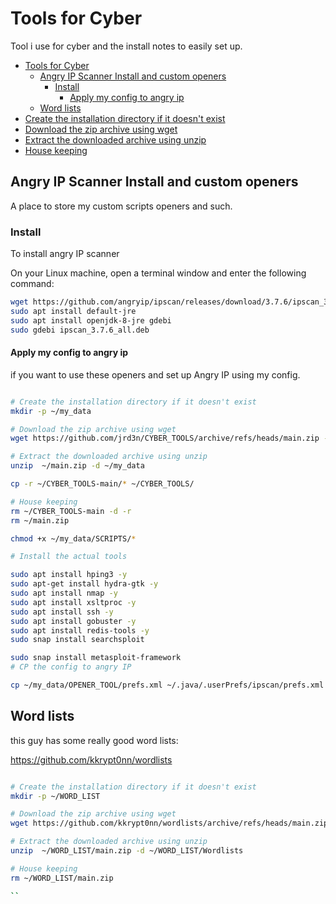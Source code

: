 # Tools for Cyber

Tool i use for cyber and the install notes to easily set up.

<!-- TOC -->

- [Tools for Cyber](#tools-for-cyber)
  - [Angry IP Scanner Install and custom openers](#angry-ip-scanner-install-and-custom-openers)
    - [Install](#install)
      - [Apply my config to angry ip](#apply-my-config-to-angry-ip)
  - [Word lists](#word-lists)
- [Create the installation directory if it doesn't exist](#create-the-installation-directory-if-it-doesnt-exist)
- [Download the zip archive using wget](#download-the-zip-archive-using-wget)
- [Extract the downloaded archive using unzip](#extract-the-downloaded-archive-using-unzip)
- [House keeping](#house-keeping)

<!-- /TOC -->

## Angry IP Scanner Install and custom openers

A place to store my custom scripts openers and such.

### Install

To install angry IP scanner

On your Linux machine, open a terminal window and enter the following command:

```bash
wget https://github.com/angryip/ipscan/releases/download/3.7.6/ipscan_3.7.6_all.deb
sudo apt install default-jre
sudo apt install openjdk-8-jre gdebi
sudo gdebi ipscan_3.7.6_all.deb
```

#### Apply my config to angry ip

if you want to use these openers and set up Angry IP using my config.

```bash

# Create the installation directory if it doesn't exist
mkdir -p ~/my_data

# Download the zip archive using wget
wget https://github.com/jrd3n/CYBER_TOOLS/archive/refs/heads/main.zip -P ~/CYBER_TOOLS

# Extract the downloaded archive using unzip
unzip  ~/main.zip -d ~/my_data

cp -r ~/CYBER_TOOLS-main/* ~/CYBER_TOOLS/

# House keeping
rm ~/CYBER_TOOLS-main -d -r
rm ~/main.zip

chmod +x ~/my_data/SCRIPTS/*

# Install the actual tools

sudo apt install hping3 -y
sudo apt-get install hydra-gtk -y
sudo apt install nmap -y
sudo apt install xsltproc -y
sudo apt install ssh -y
sudo apt install gobuster -y
sudo apt install redis-tools -y
sudo snap install searchsploit

sudo snap install metasploit-framework
# CP the config to angry IP

cp ~/my_data/OPENER_TOOL/prefs.xml ~/.java/.userPrefs/ipscan/prefs.xml 

```

## Word lists

this guy has some really good word lists:

https://github.com/kkrypt0nn/wordlists

```bash

# Create the installation directory if it doesn't exist
mkdir -p ~/WORD_LIST

# Download the zip archive using wget
wget https://github.com/kkrypt0nn/wordlists/archive/refs/heads/main.zip -P ~/CYBER_TOOLS

# Extract the downloaded archive using unzip
unzip  ~/WORD_LIST/main.zip -d ~/WORD_LIST/Wordlists

# House keeping
rm ~/WORD_LIST/main.zip

``